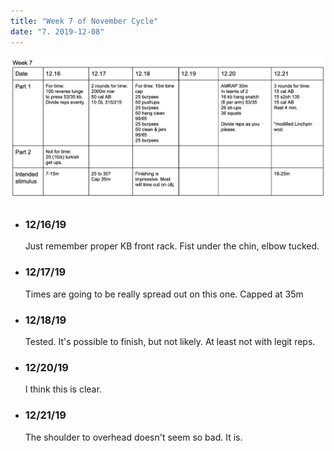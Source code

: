 ```yaml
---
title: "Week 7 of November Cycle"
date: "7. 2019-12-08"
---
```


![workouts](./week7.jpg)
*  ### 12/16/19
    Just remember proper KB front rack. Fist under the chin, elbow tucked.  
* ### 12/17/19 
    Times are going to be really spread out on this one.  Capped at 35m
* ### 12/18/19
    Tested.  It's possible to finish, but not likely.  At least not with legit reps.
* ### 12/20/19 
    I think this is clear. 
* ### 12/21/19
    The shoulder to overhead doesn't seem so bad.  It is. 